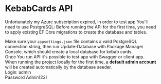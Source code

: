 # KebabCards API

Unfortunately my Azure subscription expired, in order to test app You'll need to use PostgreSQL:
Before running the API for the first time, you need to apply existing EF Core migrations to create the database and tables.

Make sure your `appsettings.json` file contains a valid PostgreSQL connection string, then run Update-Database with Package Manager Console, which should create a local database for kebab cards.  
Once You run API it's possible to test app with Swagger or client app.  
When running the project locally for the first time, a **default admin account** will be created automatically by the database seeder.  
Login: admin  
Password Admin123!  

